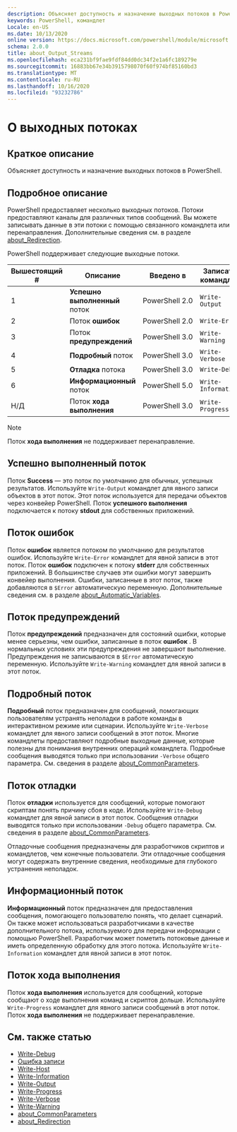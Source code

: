 ```yaml
---
description: Объясняет доступность и назначение выходных потоков в PowerShell.
keywords: PowerShell, командлет
Locale: en-US
ms.date: 10/13/2020
online version: https://docs.microsoft.com/powershell/module/microsoft.powershell.core/about/about_output_streams?view=powershell-6&WT.mc_id=ps-gethelp
schema: 2.0.0
title: about_Output_Streams
ms.openlocfilehash: eca231bf9fae9fdf84dd0dc34f2e1a6fc189279e
ms.sourcegitcommit: 16883bb67e34b3915798070f60f974bf85160bd3
ms.translationtype: MT
ms.contentlocale: ru-RU
ms.lasthandoff: 10/16/2020
ms.locfileid: "93232786"
---
```

# <a name="about-output-streams"></a>О выходных потоках

## <a name="short-description"></a>Краткое описание
Объясняет доступность и назначение выходных потоков в PowerShell.

## <a name="long-description"></a>Подробное описание

PowerShell предоставляет несколько выходных потоков. Потоки предоставляют каналы для различных типов сообщений. Вы можете записывать данные в эти потоки с помощью связанного командлета или перенаправления. Дополнительные сведения см. в разделе [about_Redirection](about_Redirection.md).

PowerShell поддерживает следующие выходные потоки.

| Вышестоящий # |      Описание       | Введено в  |    Записать командлет     |
| -------- | ---------------------- | -------------- | ------------------- |
| 1        | **Успешно выполненный** поток     | PowerShell 2.0 | `Write-Output`      |
| 2        | Поток **ошибок**       | PowerShell 2.0 | `Write-Error`       |
| 3        | Поток **предупреждений**     | PowerShell 3.0 | `Write-Warning`     |
| 4        | **Подробный** поток     | PowerShell 3.0 | `Write-Verbose`     |
| 5        | **Отладка** потока       | PowerShell 3.0 | `Write-Debug`       |
| 6        | **Информационный** поток | PowerShell 5.0 | `Write-Information` |
| Н/Д      | Поток **хода выполнения**    | PowerShell 3.0 | `Write-Progress`    |

> [!NOTE]
> Поток **хода выполнения** не поддерживает перенаправление.

## <a name="success-stream"></a>Успешно выполненный поток

Поток **Success** — это поток по умолчанию для обычных, успешных результатов.
Используйте `Write-Output` командлет для явного записи объектов в этот поток. Этот поток используется для передачи объектов через конвейер PowerShell. Поток **успешного выполнения** подключается к потоку **stdout** для собственных приложений.

## <a name="error-stream"></a>Поток ошибок

Поток **ошибок** является потоком по умолчанию для результатов ошибок. Используйте `Write-Error` командлет для явной записи в этот поток. Поток **ошибок** подключен к потоку **stderr** для собственных приложений. В большинстве случаев эти ошибки могут завершить конвейер выполнения. Ошибки, записанные в этот поток, также добавляются в `$Error` автоматическую переменную. Дополнительные сведения см. в разделе [about_Automatic_Variables](about_Automatic_Variables.md).

## <a name="warning-stream"></a>Поток предупреждений

Поток **предупреждений** предназначен для состояний ошибки, которые менее серьезны, чем ошибки, записанные в поток **ошибок** . В нормальных условиях эти предупреждения не завершают выполнение. Предупреждения не записываются в `$Error` автоматическую переменную. Используйте `Write-Warning` командлет для явной записи в этот поток.

## <a name="verbose-stream"></a>Подробный поток

**Подробный** поток предназначен для сообщений, помогающих пользователям устранять неполадки в работе команды в интерактивном режиме или сценарии. Используйте `Write-Verbose` командлет для явного записи сообщений в этот поток. Многие командлеты предоставляют подробные выходные данные, которые полезны для понимания внутренних операций командлета. Подробные сообщения выводятся только при использовании `-Verbose` общего параметра. См. сведения в разделе [about_CommonParameters](about_CommonParameters.md).

## <a name="debug-stream"></a>Поток отладки

Поток **отладки** используется для сообщений, которые помогают скриптам понять причину сбоя в коде. Используйте `Write-Debug` командлет для явной записи в этот поток. Сообщения отладки выводятся только при использовании `-Debug` общего параметра. См. сведения в разделе [about_CommonParameters](about_CommonParameters.md).

Отладочные сообщения предназначены для разработчиков скриптов и командлетов, чем конечные пользователи. Эти отладочные сообщения могут содержать внутренние сведения, необходимые для глубокого устранения неполадок.

## <a name="information-stream"></a>Информационный поток

**Информационный** поток предназначен для предоставления сообщения, помогающего пользователю понять, что делает сценарий. Он также может использоваться разработчиками в качестве дополнительного потока, используемого для передачи информации с помощью PowerShell. Разработчик может пометить потоковые данные и иметь определенную обработку для этого потока. Используйте `Write-Information` командлет для явной записи в этот поток.

## <a name="progress-stream"></a>Поток хода выполнения

Поток **хода выполнения** используется для сообщений, которые сообщают о ходе выполнения команд и скриптов дольше. Используйте `Write-Progress` командлет для явного записи сообщений в этот поток. Поток **хода выполнения** не поддерживает перенаправление.

## <a name="see-also"></a>См. также статью

- [Write-Debug](xref:Microsoft.PowerShell.Utility.Write-Debug)
- [Ошибка записи](xref:Microsoft.PowerShell.Utility.Write-Error)
- [Write-Host](xref:Microsoft.PowerShell.Utility.Write-Host)
- [Write-Information](xref:Microsoft.PowerShell.Utility.Write-Information)
- [Write-Output](xref:Microsoft.PowerShell.Utility.Write-Output)
- [Write-Progress](xref:Microsoft.PowerShell.Utility.Write-Progress)
- [Write-Verbose](xref:Microsoft.PowerShell.Utility.Write-Verbose)
- [Write-Warning](xref:Microsoft.PowerShell.Utility.Write-Warning)
- [about_CommonParameters](about_CommonParameters.md)
- [about_Redirection](about_Redirection.md)
